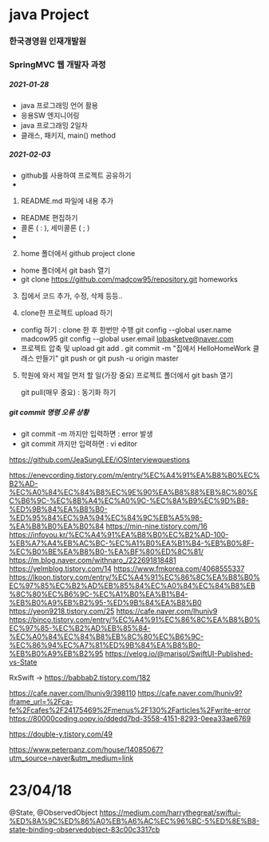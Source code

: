 # java Project
### 한국경영원 인재개발원
### SpringMVC 웹 개발자 과정

##### 2021-01-28

* java 프로그래밍 언어 활용
* 응용SW 엔지니어링
* java 프로그래밍 2일차
* 클래스, 패키지, main() method

##### 2021-02-03
* github를 사용하여 프로젝트 공유하기
*
1. README.md 파일에 내용 추가
*	README 편집하기
*	콜론 ( : ), 세미콜론 ( ; )
*

2. home 폴더에서 github project clone
* home 폴더에서 git bash 열기
* git clone https://github.com/madcow95/repository.git homeworks

3. 집에서 코드 추가, 수정, 삭제 등등..

4. clone한 프로젝트 upload 하기
* config 하기 : clone 한 후 한번만 수행
	git config --global user.name madcow95
	git config --global user.email lobasketve@naver.com
* 프로젝트 압축 및 upload
	git add .
	git commit -m "집에서 HelloHomeWork 클래스 만들기"
	git push or git push -u origin master

5. 학원에 와서 제일 먼저 할 일(가장 중요)
	프로젝트 폴더에서 git bash 열기
	
	git pull(매우 중요) : 동기화 하기


##### git commit 명령 오류 상황
* git commit -m 까지만 입력하면 : error 발생
* git commit 까지만 입력하면 : vi editor

https://github.com/JeaSungLEE/iOSInterviewquestions

https://enevcording.tistory.com/m/entry/%EC%A4%91%EA%B8%B0%EC%B2%AD-%EC%A0%84%EC%84%B8%EC%9E%90%EA%B8%88%EB%8C%80%EC%B6%9C-%EC%8B%A4%EC%A0%9C-%EC%8A%B9%EC%9D%B8-%ED%9B%84%EA%B8%B0-%ED%95%84%EC%9A%94%EC%84%9C%EB%A5%98-%EA%B8%B0%EA%B0%84
https://min-nine.tistory.com/16
https://infoyou.kr/%EC%A4%91%EA%B8%B0%EC%B2%AD-100-%EB%A7%A4%EB%AC%BC-%EC%A1%B0%EA%B1%B4-%EB%B0%8F-%EC%B0%BE%EA%B8%B0-%EA%BF%80%ED%8C%81/
https://m.blog.naver.com/withnaro_/222691818481
https://yelmblog.tistory.com/14
https://www.fmkorea.com/4068555337
https://lkoon.tistory.com/entry/%EC%A4%91%EC%86%8C%EA%B8%B0%EC%97%85%EC%B2%AD%EB%85%84%EC%A0%84%EC%84%B8%EB%8C%80%EC%B6%9C-%EC%A1%B0%EA%B1%B4-%EB%B0%A9%EB%B2%95-%ED%9B%84%EA%B8%B0
https://yeon9218.tistory.com/25
https://cafe.naver.com/lhuniv9
https://binco.tistory.com/entry/%EC%A4%91%EC%86%8C%EA%B8%B0%EC%97%85-%EC%B2%AD%EB%85%84-%EC%A0%84%EC%84%B8%EB%8C%80%EC%B6%9C-%EC%86%94%EC%A7%81%ED%9B%84%EA%B8%B0-%EB%B0%A9%EB%B2%95
https://velog.io/@marisol/SwiftUI-Published-vs-State

RxSwift -> https://babbab2.tistory.com/182

https://cafe.naver.com/lhuniv9/398110
https://cafe.naver.com/lhuniv9?iframe_url=%2Fca-fe%2Fcafes%2F24175469%2Fmenus%2F130%2Farticles%2Fwrite-error
https://80000coding.oopy.io/ddedd7bd-3558-4151-8293-0eea33ae6769

https://double-y.tistory.com/49

https://www.peterpanz.com/house/14085067?utm_source=naver&utm_medium=link

# 23/04/18
@State, @ObservedObject
https://medium.com/harrythegreat/swiftui-%ED%8A%9C%ED%86%A0%EB%A6%AC%EC%96%BC-5%ED%8E%B8-state-binding-observedobject-83c00c3317cb
